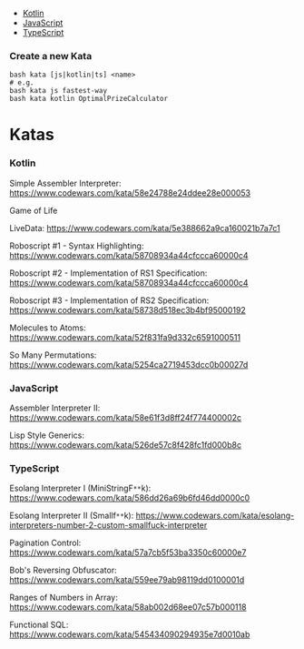 - [Kotlin](#Kotlin)
- [JavaScript](#JavaScript)
- [TypeScript](#TypeScript)

### Create a new Kata
```shell
bash kata [js|kotlin|ts] <name>
# e.g.
bash kata js fastest-way
bash kata kotlin OptimalPrizeCalculator
```

# Katas

### Kotlin

Simple Assembler Interpreter: https://www.codewars.com/kata/58e24788e24ddee28e000053

Game of Life

LiveData: https://www.codewars.com/kata/5e388662a9ca160021b7a7c1

Roboscript #1 - Syntax Highlighting: https://www.codewars.com/kata/58708934a44cfccca60000c4

Roboscript #2 - Implementation of RS1 Specification: https://www.codewars.com/kata/58708934a44cfccca60000c4

Roboscript #3 - Implementation of RS2 Specification: https://www.codewars.com/kata/58738d518ec3b4bf95000192

Molecules to Atoms: https://www.codewars.com/kata/52f831fa9d332c6591000511

So Many Permutations: https://www.codewars.com/kata/5254ca2719453dcc0b00027d

### JavaScript

Assembler Interpreter II: https://www.codewars.com/kata/58e61f3d8ff24f774400002c

Lisp Style Generics: https://www.codewars.com/kata/526de57c8f428fc1fd000b8c

### TypeScript

Esolang Interpreter I (MiniStringF`**`k): https://www.codewars.com/kata/586dd26a69b6fd46dd0000c0

Esolang Interpreter II (Smallf`**`k): https://www.codewars.com/kata/esolang-interpreters-number-2-custom-smallfuck-interpreter

Pagination Control: https://www.codewars.com/kata/57a7cb5f53ba3350c60000e7

Bob's Reversing Obfuscator: https://www.codewars.com/kata/559ee79ab98119dd0100001d

Ranges of Numbers in Array: https://www.codewars.com/kata/58ab002d68ee07c57b000118

Functional SQL: https://www.codewars.com/kata/545434090294935e7d0010ab